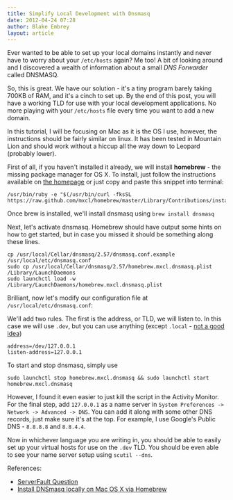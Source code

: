 ```yaml
---
title: Simplify Local Development with Dnsmasq
date: 2012-04-24 07:28
author: Blake Embrey
layout: article
---
```


Ever wanted to be able to set up your local domains instantly and never have to worry about your `/etc/hosts` again? Me too! A bit of looking around and I discovered a wealth of information about a small _DNS Forwarder_ called DNSMASQ.

So, this is great. We have our solution - it's a tiny program barely taking 700KB of RAM, and it's a cinch to set up. By the end of this post, you will have a working TLD for use with your local development applications. No more playing with your `/etc/hosts` file every time you want to add a new domain.

In this tutorial, I will be focusing on Mac as it is the OS I use, however, the instructions should be fairly similar on linux. It has been tested in Mountain Lion and should work without a hiccup all the way down to Leopard (probably lower).

First of all, if you haven't installed it already, we will install **homebrew** - the missing package manager for OS X. To install, just follow the instructions available on [the homepage](http://mxcl.github.com/homebrew/) or just copy and paste this snippet into terminal:

```
/usr/bin/ruby -e "$(/usr/bin/curl -fksSL https://raw.github.com/mxcl/homebrew/master/Library/Contributions/install_homebrew.rb)"
```

Once brew is installed, we'll install dnsmasq using `brew install dnsmasq`

Next, let's activate dnsmasq. Homebrew should have output some hints on how to get started, but in case you missed it should be something along these lines.

```
cp /usr/local/Cellar/dnsmasq/2.57/dnsmasq.conf.example /usr/local/etc/dnsmasq.conf
sudo cp /usr/local/Cellar/dnsmasq/2.57/homebrew.mxcl.dnsmasq.plist /Library/LaunchDaemons
sudo launchctl load -w /Library/LaunchDaemons/homebrew.mxcl.dnsmasq.plist
```

Brilliant, now let's modify our configuration file at `/usr/local/etc/dnsmasq.conf`:

We'll add two rules. The first is the address, or TLD, we will listen to. In this case we will use `.dev`, but you can use anything (except `.local` - [not a good idea](http://www.justincarmony.com/blog/2011/07/27/mac-os-x-lion-etc-hosts-bugs-and-dns-resolution/))

```
address=/dev/127.0.0.1
listen-address=127.0.0.1
```

To start and stop dnsmasq, simply use

```
sudo launchctl stop homebrew.mxcl.dnsmasq && sudo launchctl start homebrew.mxcl.dnsmasq
```

However, I found it even easier to just kill the script in the Activity Monitor. For the final step, add `127.0.0.1` as a name server in `System Preferences -> Network -> Advanced -> DNS`. You can add it along with some other DNS records, just make sure it's at the top. For example, I use Google's Public DNS - `8.8.8.8` and `8.8.4.4`.

Now in whichever language you are writing in, you should be able to easily set up your virtual hosts for use on the `.dev` TLD. You should be even able to see your name server setup using `scutil --dns`.

References:

- [ServerFault Question](http://serverfault.com/a/164215)
- [Install DNSmasq locally on Mac OS X via Homebrew](http://blog.philippklaus.de/2012/02/install-dnsmasq-locally-on-mac-os-x-via-homebrew/)
